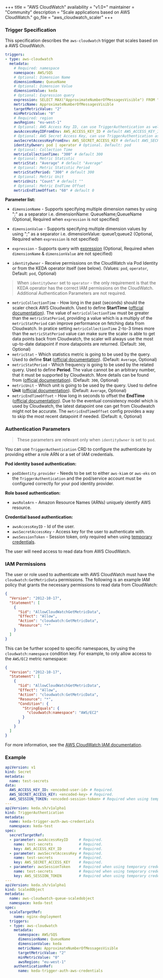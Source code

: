+++
title = "AWS CloudWatch"
availability = "v1.0+"
maintainer = "Community"
description = "Scale applications based on AWS CloudWatch."
go_file = "aws_cloudwatch_scaler"
+++

### Trigger Specification

This specification describes the `aws-cloudwatch` trigger that scales based on a AWS CloudWatch.

```yaml
triggers:
- type: aws-cloudwatch
  metadata:
    # Required: namespace
    namespace: AWS/SQS
    # Optional: Dimension Name
    dimensionName: QueueName
    # Optional: Dimension Value
    dimensionValue: keda
    # Optional: Expression query
    expression: SELECT MAX("ApproximateNumberOfMessagesVisible") FROM "AWS/SQS" WHERE QueueName = 'keda'
    metricName: ApproximateNumberOfMessagesVisible
    targetMetricValue: "2"
    minMetricValue: "0"
    # Required: region
    awsRegion: "eu-west-1"
    # Optional: AWS Access Key ID, can use TriggerAuthentication as well
    awsAccessKeyIDFromEnv: AWS_ACCESS_KEY_ID # default AWS_ACCESS_KEY_ID
    # Optional: AWS Secret Access Key, can use TriggerAuthentication as well
    awsSecretAccessKeyFromEnv: AWS_SECRET_ACCESS_KEY # default AWS_SECRET_ACCESS_KEY
    identityOwner: pod | operator # Optional. Default: pod
    # Optional: Collection Time
    metricCollectionTime: "300" # default 300
    # Optional: Metric Statistic
    metricStat: "Average" # default "Average"
    # Optional: Metric Statistic Period
    metricStatPeriod: "300" # default 300
    # Optional: Metric Unit
    metricUnit: "Count" # default ""
    # Optional: Metric EndTime Offset
    metricEndTimeOffset: "60" # default 0
```

**Parameter list:**

- `dimensionName` - Supports specifying multiple dimension names by using ";" as a separator i.e. dimensionName: QueueName;QueueName (Optional, Required when `expression` is not specified)
- `dimensionValue` - Supports specifying multiple dimension values by using ";" as a separator i.e. dimensionValue: queue1;queue2 (Optional, Required when `expression` is not specified)
- `expression` - Supports query with [expression](https://docs.aws.amazon.com/AmazonCloudWatch/latest/monitoring/cloudwatch-metrics-insights-querylanguage.html) (Optional, Required when `dimensionName` & `dimensionValue` are not specified)

- `identityOwner` - Receive permissions on the CloudWatch via Pod Identity or from the KEDA operator itself (see below). (Values: `pod`, `operator`, Default: `pod`, Optional)

> When `identityOwner` set to `operator` - the only requirement is that the KEDA operator has the correct IAM permissions on the CloudWatch. Additional Authentication Parameters are not required.

- `metricCollectionTime` - How long in the past (seconds) should the scaler check AWS Cloudwatch. Used to define **StartTime** ([official documentation](https://docs.aws.amazon.com/AmazonCloudWatch/latest/APIReference/API_GetMetricData.html)). The value of `metricCollectionTime` must be greater than the `metricStatPeriod`, providing a value which is a multiply of the `metricStatPeriod` can improve performance on fetching data from Cloudwatch. In pratice setting `metricCollectionTime` 2-to-3 times more than the `metricStatPeriod` value can make sure the scaler is able to get data points back from Cloudwatch, the scaler will always use the most up-to-date datapoint if more datapoints are returned. (Default: `300`, Optional)
- `metricStat` - Which statistics metric is going to be used by the query. Used to define **Stat** ([official documentation](https://docs.aws.amazon.com/AmazonCloudWatch/latest/monitoring/cloudwatch_concepts.html#Statistic)). (Default: `Average`, Optional)
- `metricStatPeriod` - Which frequency is going to be used by the related query. Used to define **Period**. The value cannot be an arbitrary number, that it must be supported by Cloudwatch. More details can be found from ([official documentation](https://docs.aws.amazon.com/AmazonCloudWatch/latest/monitoring/cloudwatch_concepts.html#CloudWatchPeriods)). (Default: `300`, Optional)
- `metricUnit` - Which unit is going to be used by the query. Used to define **Unit** ([official documentation](https://docs.aws.amazon.com/AmazonCloudWatch/latest/monitoring/cloudwatch_concepts.html#Unit)). (Default: `Average`, Optional)
- `metricEndTimeOffset` - How long in seconds to offset the **EndTime** ([official documentation](https://docs.aws.amazon.com/AmazonCloudWatch/latest/APIReference/API_GetMetricData.html)). Due to the eventual consistency model which is used by Cloudwatch, the latest datapoint one can get from Cloudwatch might not be accurate. The `metricEndTimeOffset` config provides a way to skip the most recent datapoint if needed. (Default: `0`, Optional)


### Authentication Parameters

> These parameters are relevant only when `identityOwner` is set to `pod`.

You can use `TriggerAuthentication` CRD to configure the authenticate by providing either a role ARN or a set of IAM credentials.

**Pod identity based authentication:**

- `podIdentity.provider` - Needs to be set to either `aws-kiam` or `aws-eks` on the `TriggerAuthentication` and the pod/service account must be configured correctly for your pod identity provider.

**Role based authentication:**

- `awsRoleArn` - Amazon Resource Names (ARNs) uniquely identify AWS resource.

**Credential based authentication:**

- `awsAccessKeyID` - Id of the user.
- `awsSecretAccessKey` - Access key for the user to authenticate with.
- `awsSessionToken` - Session token, only required when using [temporary credentials](https://docs.aws.amazon.com/IAM/latest/UserGuide/id_credentials_temp_use-resources.html).

The user will need access to read data from AWS CloudWatch.

### IAM Permissions

The user or role used to authenticate with AWS CloudWatch must have the `cloudwatch:GetMetricData` permissions. The following is an example IAM policy that grants the necessary permissions to read data from CloudWatch:

```json
{
  "Version": "2012-10-17",
  "Statement": [
    {
      "Sid": "AllowCloudWatchGetMetricData",
      "Effect": "Allow",
      "Action": "cloudwatch:GetMetricData",
      "Resource": "*"
    }
  ]
}
```

This can be further scoped to specific namespaces, by using the `cloudwatch:namespace` condition key. For example, to only allow access to the `AWS/EC2` metric namespace:

```json
{
  "Version": "2012-10-17",
  "Statement": [
    {
      "Sid": "AllowCloudWatchGetMetricData",
      "Effect": "Allow",
      "Action": "cloudwatch:GetMetricData",
      "Resource": "*",
      "Condition": {
        "StringEquals": {
          "cloudwatch:namespace": "AWS/EC2"
        }
      }
    }
  ]
}
```

For more information, see the [AWS CloudWatch IAM documentation](https://docs.aws.amazon.com/service-authorization/latest/reference/list_amazoncloudwatch.html).

### Example

```yaml
apiVersion: v1
kind: Secret
metadata:
  name: test-secrets
data:
  AWS_ACCESS_KEY_ID: <encoded-user-id> # Required.
  AWS_SECRET_ACCESS_KEY: <encoded-key> # Required.
  AWS_SESSION_TOKEN: <encoded-session-token> # Required when using temporary credentials.
---
apiVersion: keda.sh/v1alpha1
kind: TriggerAuthentication
metadata:
  name: keda-trigger-auth-aws-credentials
  namespace: keda-test
spec:
  secretTargetRef:
  - parameter: awsAccessKeyID     # Required.
    name: test-secrets            # Required.
    key: AWS_ACCESS_KEY_ID        # Required.
  - parameter: awsSecretAccessKey # Required.
    name: test-secrets            # Required.
    key: AWS_SECRET_ACCESS_KEY    # Required.
  - parameter: awsSessionToken    # Required when using temporary credentials.
    name: test-secrets            # Required when using temporary credentials.
    key: AWS_SESSION_TOKEN        # Required when using temporary credentials.
---
apiVersion: keda.sh/v1alpha1
kind: ScaledObject
metadata:
  name: aws-cloudwatch-queue-scaledobject
  namespace: keda-test
spec:
  scaleTargetRef:
    name: nginx-deployment
  triggers:
  - type: aws-cloudwatch
    metadata:
      namespace: AWS/SQS
      dimensionName: QueueName
      dimensionValue: keda
      metricName: ApproximateNumberOfMessagesVisible
      targetMetricValue: "2"
      minMetricValue: "0"
      awsRegion: "eu-west-1"
    authenticationRef:
      name: keda-trigger-auth-aws-credentials
```
